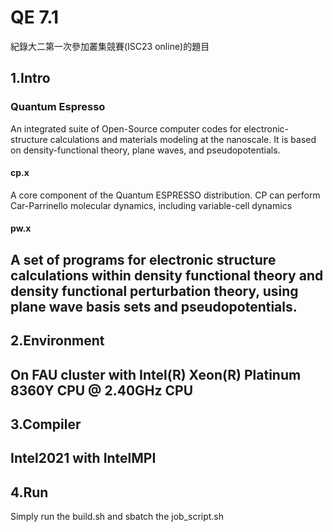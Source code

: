 # QE 7.1
紀錄大二第一次參加叢集競賽(ISC23 online)的題目

## 1.Intro
### Quantum Espresso 
An integrated suite of Open-Source computer codes for electronic-structure calculations and materials modeling at the nanoscale.
It is based on density-functional theory, plane waves, and pseudopotentials.
#### cp.x
A core component of the Quantum ESPRESSO distribution.
CP can perform Car-Parrinello molecular dynamics, including variable-cell dynamics
#### pw.x  
A set of programs for electronic structure calculations within density functional theory and density functional perturbation theory, using plane wave basis sets and pseudopotentials.
---
## 2.Environment
On FAU cluster with Intel(R) Xeon(R) Platinum 8360Y CPU @ 2.40GHz CPU
---
## 3.Compiler
Intel2021 with IntelMPI
---
## 4.Run
Simply run the build.sh and sbatch the job_script.sh
